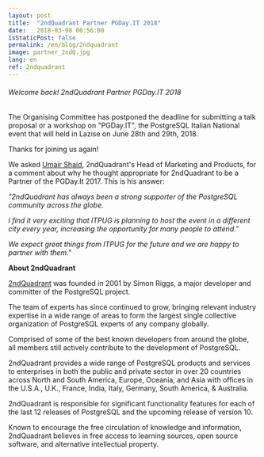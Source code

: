 ```yaml
---
layout: post
title:  "2ndQuadrant Partner PGDay.IT 2018"
date:   2018-03-08 00:56:00
isStaticPost: false
permalink: /en/blog/2ndquadrant
image: partner_2ndQ.jpg
lang: en
ref: 2ndquadrant
---
```


<h6> Welcome back! 2ndQuadrant Partner PGDay.IT 2018 </h6>

The Organising Committee has postponed the deadline for submitting a talk proposal or a workshop on "PGDay.IT", the PostgreSQL Italian National event that will held in Lazise on June 28th and 29th, 2018.

Thanks for joining us again!

We asked [Umair Shaid](https://www.linkedin.com/in/umair-shahid-9458b327/), 2ndQuadrant's Head of Marketing and Products, for a comment about why he thought
appropriate for 2ndQuadrant to be a Partner of the PGDay.It 2017. This is his answer:

_"2ndQuadrant has always been a strong supporter of the PostgreSQL community across the globe._

_I find it very exciting that ITPUG is planning to host the event in a different city every year,
increasing the opportunity for many people to attend.”_

_We expect great things from ITPUG for the future and we are happy to partner with them."_

**About 2ndQuadrant**

[2ndQuadrant](https://www.2ndquadrant.com/en/about/about-2ndquadrant/) was founded in 2001 by Simon Riggs, a major developer
and committer of the PostgreSQL project.

The team of experts has since continued to grow, bringing relevant industry expertise in a wide range of areas
to form the largest single collective organization of PostgreSQL experts of any company globally.

Comprised of some of the best known developers from around the globe, all members still actively contribute to
the development of PostgreSQL.

2ndQuadrant provides a wide range of PostgreSQL products and services to enterprises in both the public and private sector
in over 20 countries across North and South America, Europe, Oceania, and Asia with offices in the U.S.A., U.K., France,
India, Italy, Germany, South America, & Australia.

2ndQuadrant is responsible for significant functionality features for each of the last 12 releases of PostgreSQL
and the upcoming release of version 10.

Known to encourage the free circulation of knowledge and information, 2ndQuadrant believes in free access
to learning sources, open source software, and alternative intellectual property.
